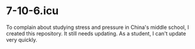# 7-10-6.icu
To complain about studying stress and pressure in China's middle school, I created this repository.
It still needs updating. As a student, I can't update very quickly.
